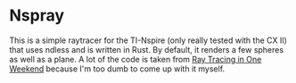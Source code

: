 # Nspray

This is a simple raytracer for the TI-Nspire (only really tested with the CX II) that uses ndless and is written in Rust. By default, it renders a few spheres as well as a plane. A lot of the code is taken from [Ray Tracing in One Weekend](https://raytracing.github.io/books/RayTracingInOneWeekend.html) because I'm too dumb to come up with it myself.
